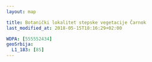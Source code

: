 ```yaml
---
layout: map

title: Botanički lokalitet stepske vegetacije Čarnok
last_modified_at: 2018-05-15T18:16:29+02:00

WDPA: [555552434]
geoSrbija:
  L1_183: [85]
---
```

